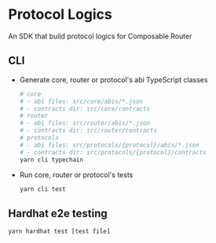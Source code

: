 # Protocol Logics

An SDK that build protocol logics for Composable Router

## CLI

- Generate core, router or protocol's abi TypeScript classes

  ```sh
  # core
  # - abi files: src/core/abis/*.json
  # - contracts dir: src/core/contracts
  # router
  # - abi files: src/router/abis/*.json
  # - contracts dir: src/router/contracts
  # protocols
  # - abi files: src/protocols/{protocol}/abis/*.json
  # - contracts dir: src/protocols/{protocol}/contracts
  yarn cli typechain
  ```

- Run core, router or protocol's tests

  ```sh
  yarn cli test
  ```

## Hardhat e2e testing

```sh
yarn hardhat test [test file]
```
